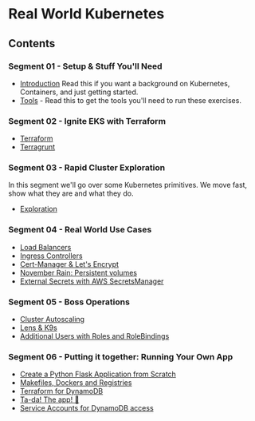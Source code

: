 # Real World Kubernetes

## Contents

### Segment 01 - Setup & Stuff You'll Need
* [Introduction](01/README.md) Read this if you want a background on Kubernetes, Containers, and just getting started. 
* [Tools](01/tools.md) - Read this to get the tools you'll need to run these exercises. 

### Segment 02 - Ignite EKS with Terraform

* [Terraform](02/terraform.md)
* [Terragrunt](02/terragrunt.md)

### Segment 03 - Rapid Cluster Exploration

In this segment we'll go over some Kubernetes primitives.  We move fast, show what they are and what they do. 

* [Exploration](03/README.md)

### Segment 04 - Real World Use Cases

* [Load Balancers](04/ELB.md)
* [Ingress Controllers](04/Ingress.md)
* [Cert-Manager & Let's Encrypt](04/TLS.md)
* [November Rain: Persistent volumes](04/PV.md)
* [External Secrets with AWS SecretsManager](04/Secrets.md)


### Segment 05 - Boss Operations

* [Cluster Autoscaling](05/README.md)
* [Lens & K9s](05/viz.md)
* [Additional Users with Roles and RoleBindings](05/users.md)

### Segment 06 - Putting it together:  Running Your Own App 

* [Create a Python Flask Application from Scratch](06/README.md) 
* [Makefiles, Dockers and Registries](06/README.md)
* [Terraform for DynamoDB](06/README.md)
* [Ta-da!  The app! 🎉](06/README.md)
* [Service Accounts for DynamoDB access](06/README.md)





